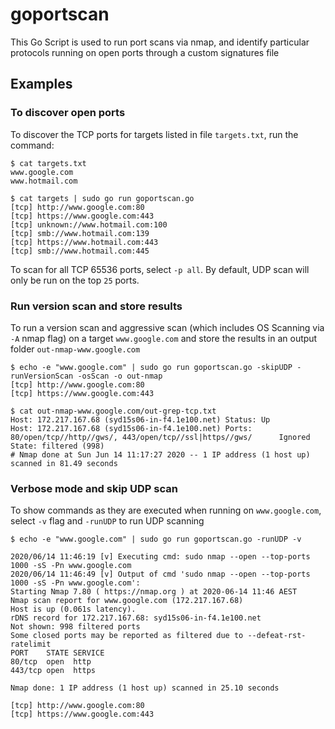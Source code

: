 # goportscan

This Go Script is used to run port scans via nmap, and identify particular 
protocols running on open ports through a custom signatures file

## Examples

### To discover open ports
To discover the TCP ports for targets listed in file `targets.txt`, run the command:

```
$ cat targets.txt
www.google.com
www.hotmail.com

$ cat targets | sudo go run goportscan.go
[tcp] http://www.google.com:80
[tcp] https://www.google.com:443
[tcp] unknown://www.hotmail.com:100
[tcp] smb://www.hotmail.com:139
[tcp] https://www.hotmail.com:443
[tcp] smb://www.hotmail.com:445
```

To scan for all TCP 65536 ports, select `-p all`. By default, UDP scan will only be run on the top `25` ports. 

### Run version scan and store results
To run a version scan and aggressive scan (which includes OS Scanning via `-A` nmap flag)  on a target `www.google.com` and store the results in an 
output folder `out-nmap-www.google.com`

```
$ echo -e "www.google.com" | sudo go run goportscan.go -skipUDP -runVersionScan -osScan -o out-nmap
[tcp] http://www.google.com:80
[tcp] https://www.google.com:443

$ cat out-nmap-www.google.com/out-grep-tcp.txt
Host: 172.217.167.68 (syd15s06-in-f4.1e100.net) Status: Up
Host: 172.217.167.68 (syd15s06-in-f4.1e100.net) Ports: 80/open/tcp//http//gws/, 443/open/tcp//ssl|https//gws/      Ignored State: filtered (998)
# Nmap done at Sun Jun 14 11:17:27 2020 -- 1 IP address (1 host up) scanned in 81.49 seconds
```

### Verbose mode and skip UDP scan
To show commands as they are executed when running on `www.google.com`, select `-v` flag and `-runUDP` to run UDP scanning

```
$ echo -e "www.google.com" | sudo go run goportscan.go -runUDP -v

2020/06/14 11:46:19 [v] Executing cmd: sudo nmap --open --top-ports 1000 -sS -Pn www.google.com
2020/06/14 11:46:49 [v] Output of cmd 'sudo nmap --open --top-ports 1000 -sS -Pn www.google.com':
Starting Nmap 7.80 ( https://nmap.org ) at 2020-06-14 11:46 AEST
Nmap scan report for www.google.com (172.217.167.68)
Host is up (0.061s latency).
rDNS record for 172.217.167.68: syd15s06-in-f4.1e100.net
Not shown: 998 filtered ports
Some closed ports may be reported as filtered due to --defeat-rst-ratelimit
PORT    STATE SERVICE
80/tcp  open  http
443/tcp open  https

Nmap done: 1 IP address (1 host up) scanned in 25.10 seconds

[tcp] http://www.google.com:80
[tcp] https://www.google.com:443
```

